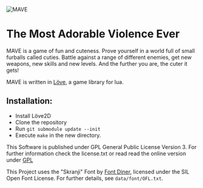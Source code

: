 ![MAVE](https://raw.github.com/raffomania/MAVE/master/data/gfx/menu/logo.png)
# The Most Adorable Violence Ever

MAVE is a game of fun and cuteness. Prove yourself in a world full of small furballs called cuties. Battle against a range of different enemies, get new weapons, new skills and new levels. And the further you are, the cuter it gets!

MAVE is written in [Löve](https://www.love2d.org/), a game library for lua.

## Installation:

* Install Löve2D
* Clone the repository
* Run `git submodule update --init`
* Execute `make` in the new directory.

This Software is published under GPL General Public License Version 3.
For further information check the license.txt or read read the online version under [GPL](http://www.gnu.org/licenses/gpl.txt)

This Project uses the "Skranji" Font by [Font Diner](www.fontdiner.com), licensed under the SIL Open Font License. For further details, see `data/font/OFL.txt`.
